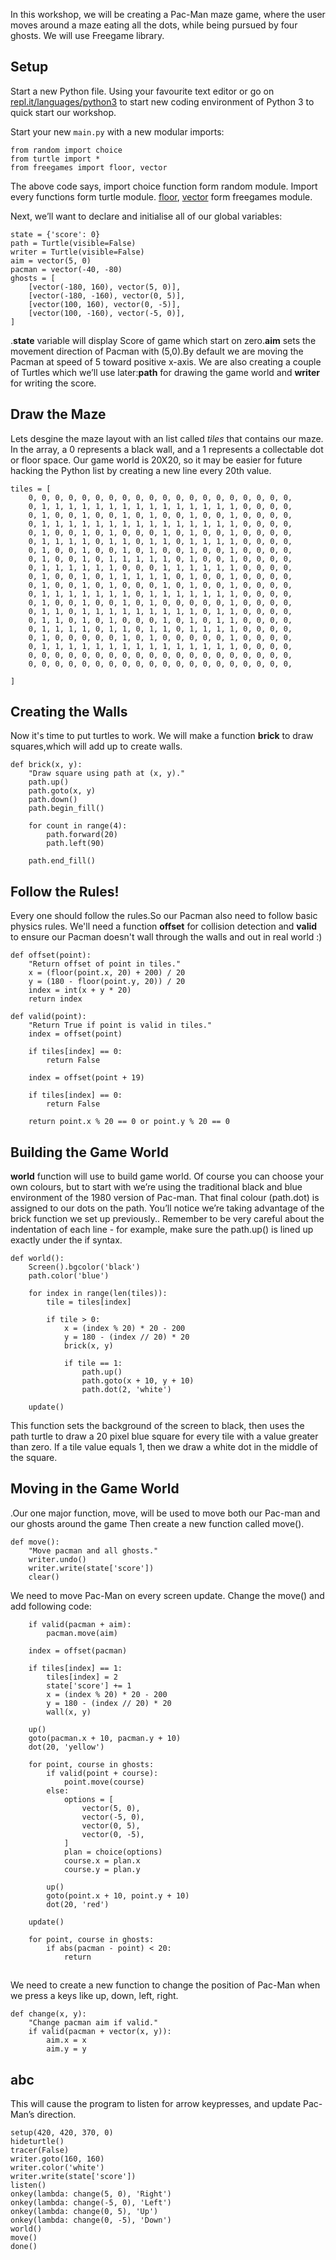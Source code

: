 In this workshop, we will be creating a Pac-Man maze game, where the user moves around a maze eating all the dots, while being pursued by four ghosts. 
We will use Freegame library. 

## Setup
Start a new Python file. Using your favourite text editor or go on [repl.it/languages/python3](https://www.repl.it/languages/python3) to start new coding environment of Python 3 to quick start our workshop.

Start your new `main.py` with a new modular imports:
```python3
from random import choice
from turtle import *
from freegames import floor, vector
```
The above code says, import choice function form random module. Import every functions form turtle module. [floor](http://www.grantjenks.com/docs/freegames/api.html#freegames.floor), [vector](http://www.grantjenks.com/docs/freegames/api.html#freegames.vector) form freegames module.

Next, we’ll want to declare and initialise all of our global variables:
```
state = {'score': 0}
path = Turtle(visible=False)
writer = Turtle(visible=False)
aim = vector(5, 0)
pacman = vector(-40, -80)
ghosts = [
    [vector(-180, 160), vector(5, 0)],
    [vector(-180, -160), vector(0, 5)],
    [vector(100, 160), vector(0, -5)],
    [vector(100, -160), vector(-5, 0)],
]
```
.__state__ variable will display Score of game which start on zero.__aim__ sets the movement direction of Pacman with (5,0).By default we are moving the Pacman at speed of 5 toward positive x-axis. We are also creating a couple of Turtles which we’ll use later:__path__ for drawing the game world and __writer__ for writing the score.

## Draw the Maze
Lets desgine the maze layout with an list called _tiles_ that contains our maze. In the array, a 0 represents a black wall, and a 1 represents a collectable dot or floor space. Our game world is 20X20, so it may be easier for future hacking the Python list by creating a new line every 20th value.
```python3
tiles = [
    0, 0, 0, 0, 0, 0, 0, 0, 0, 0, 0, 0, 0, 0, 0, 0, 0, 0, 0, 0,
    0, 1, 1, 1, 1, 1, 1, 1, 1, 1, 1, 1, 1, 1, 1, 1, 0, 0, 0, 0,
    0, 1, 0, 0, 1, 0, 0, 1, 0, 1, 0, 0, 1, 0, 0, 1, 0, 0, 0, 0,
    0, 1, 1, 1, 1, 1, 1, 1, 1, 1, 1, 1, 1, 1, 1, 1, 0, 0, 0, 0,
    0, 1, 0, 0, 1, 0, 1, 0, 0, 0, 1, 0, 1, 0, 0, 1, 0, 0, 0, 0,
    0, 1, 1, 1, 1, 0, 1, 1, 0, 1, 1, 0, 1, 1, 1, 1, 0, 0, 0, 0,
    0, 1, 0, 0, 1, 0, 0, 1, 0, 1, 0, 0, 1, 0, 0, 1, 0, 0, 0, 0,
    0, 1, 0, 0, 1, 0, 1, 1, 1, 1, 1, 0, 1, 0, 0, 1, 0, 0, 0, 0,
    0, 1, 1, 1, 1, 1, 1, 0, 0, 0, 1, 1, 1, 1, 1, 1, 0, 0, 0, 0,
    0, 1, 0, 0, 1, 0, 1, 1, 1, 1, 1, 0, 1, 0, 0, 1, 0, 0, 0, 0,
    0, 1, 0, 0, 1, 0, 1, 0, 0, 0, 1, 0, 1, 0, 0, 1, 0, 0, 0, 0,
    0, 1, 1, 1, 1, 1, 1, 1, 0, 1, 1, 1, 1, 1, 1, 1, 0, 0, 0, 0,
    0, 1, 0, 0, 1, 0, 0, 1, 0, 1, 0, 0, 0, 0, 0, 1, 0, 0, 0, 0,
    0, 1, 1, 0, 1, 1, 1, 1, 1, 1, 1, 1, 1, 0, 1, 1, 0, 0, 0, 0,
    0, 1, 1, 0, 1, 0, 1, 0, 0, 0, 1, 0, 1, 0, 1, 1, 0, 0, 0, 0,
    0, 1, 1, 1, 1, 0, 1, 1, 0, 1, 1, 0, 1, 1, 1, 1, 0, 0, 0, 0,
    0, 1, 0, 0, 0, 0, 0, 1, 0, 1, 0, 0, 0, 0, 0, 1, 0, 0, 0, 0,
    0, 1, 1, 1, 1, 1, 1, 1, 1, 1, 1, 1, 1, 1, 1, 1, 0, 0, 0, 0,
    0, 0, 0, 0, 0, 0, 0, 0, 0, 0, 0, 0, 0, 0, 0, 0, 0, 0, 0, 0,
    0, 0, 0, 0, 0, 0, 0, 0, 0, 0, 0, 0, 0, 0, 0, 0, 0, 0, 0, 0,
    
]
```

## Creating the Walls
Now it's time to put turtles to work. We will make a function __brick__ to draw squares,which will add up to create walls. 
```python3
def brick(x, y):
    "Draw square using path at (x, y)."
    path.up()
    path.goto(x, y)
    path.down()
    path.begin_fill()

    for count in range(4):
        path.forward(20)
        path.left(90)

    path.end_fill()
```
    
## Follow the Rules!
Every one should follow the rules.So our Pacman also need to follow basic physics rules. We'll need a function __offset__ for collision detection and __valid__ to ensure our Pacman doesn't wall through the walls and out in real world :)
```python3
def offset(point):
    "Return offset of point in tiles."
    x = (floor(point.x, 20) + 200) / 20
    y = (180 - floor(point.y, 20)) / 20
    index = int(x + y * 20)
    return index
```


```python3
def valid(point):
    "Return True if point is valid in tiles."
    index = offset(point)

    if tiles[index] == 0:
        return False

    index = offset(point + 19)

    if tiles[index] == 0:
        return False

    return point.x % 20 == 0 or point.y % 20 == 0
```

## Building the Game World

__world__ function will use to build game world. Of course you can choose your own colours, but to start with we’re using the traditional black and blue environment of the 1980 version of Pac-man. That final colour (path.dot) is assigned to our dots on the path. You’ll notice we’re taking advantage of the brick function we set up previously.. Remember to be very careful about the indentation of each line - for example, make sure the path.up() is lined up exactly under the if syntax.
```python3
def world():
    Screen().bgcolor('black')
    path.color('blue')

    for index in range(len(tiles)):
        tile = tiles[index]

        if tile > 0:
            x = (index % 20) * 20 - 200
            y = 180 - (index // 20) * 20
            brick(x, y)

            if tile == 1:
                path.up()
                path.goto(x + 10, y + 10)
                path.dot(2, 'white')
    
    update()
```
This function sets the background of the screen to black, then uses the path turtle to draw a 20 pixel blue square for every tile with a value greater than zero. 
If a tile value equals 1, then we draw a white dot in the middle of the square.

## Moving in the Game World
.Our one major function, move, will be used to move both our Pac-man and our ghosts around the game
Then create a new function called move().
```python3
def move():
    "Move pacman and all ghosts."
    writer.undo()
    writer.write(state['score'])
    clear()
```

We need to move Pac-Man on every screen update. Change the move() and add following code:
    
```python3
    if valid(pacman + aim):
        pacman.move(aim)

    index = offset(pacman)

    if tiles[index] == 1:
        tiles[index] = 2
        state['score'] += 1
        x = (index % 20) * 20 - 200
        y = 180 - (index // 20) * 20
        wall(x, y)

    up()
    goto(pacman.x + 10, pacman.y + 10)
    dot(20, 'yellow')

    for point, course in ghosts:
        if valid(point + course):
            point.move(course)
        else:
            options = [
                vector(5, 0),
                vector(-5, 0),
                vector(0, 5),
                vector(0, -5),
            ]
            plan = choice(options)
            course.x = plan.x
            course.y = plan.y

        up()
        goto(point.x + 10, point.y + 10)
        dot(20, 'red')

    update()

    for point, course in ghosts:
        if abs(pacman - point) < 20:
            return

```

##
We need to create a new function to change the position of Pac-Man when we press a keys like up, down, left, right.
```python3
def change(x, y):
    "Change pacman aim if valid."
    if valid(pacman + vector(x, y)):
        aim.x = x
        aim.y = y
```

## abc
This will cause the program to listen for arrow keypresses, and update Pac-Man’s direction.
```python3
setup(420, 420, 370, 0)
hideturtle()
tracer(False)
writer.goto(160, 160)
writer.color('white')
writer.write(state['score'])
listen()
onkey(lambda: change(5, 0), 'Right')
onkey(lambda: change(-5, 0), 'Left')
onkey(lambda: change(0, 5), 'Up')
onkey(lambda: change(0, -5), 'Down')
world()
move()
done()
```

